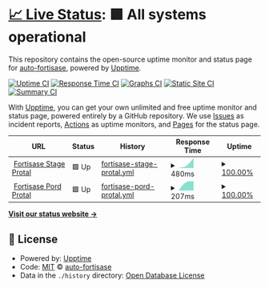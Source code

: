 # [📈 Live Status](https://auto-fortisase.github.io/uptime): <!--live status--> **🟩 All systems operational**

This repository contains the open-source uptime monitor and status page for [auto-fortisase](https://auto-fortisase.github.io/uptime), powered by [Upptime](https://github.com/upptime/upptime).

[![Uptime CI](https://github.com/koj-co/upptime/workflows/Uptime%20CI/badge.svg)](https://github.com/koj-co/upptime/actions?query=workflow%3A%22Uptime+CI%22)
[![Response Time CI](https://github.com/koj-co/upptime/workflows/Response%20Time%20CI/badge.svg)](https://github.com/koj-co/upptime/actions?query=workflow%3A%22Response+Time+CI%22)
[![Graphs CI](https://github.com/koj-co/upptime/workflows/Graphs%20CI/badge.svg)](https://github.com/koj-co/upptime/actions?query=workflow%3A%22Graphs+CI%22)
[![Static Site CI](https://github.com/koj-co/upptime/workflows/Static%20Site%20CI/badge.svg)](https://github.com/koj-co/upptime/actions?query=workflow%3A%22Static+Site+CI%22)
[![Summary CI](https://github.com/koj-co/upptime/workflows/Summary%20CI/badge.svg)](https://github.com/koj-co/upptime/actions?query=workflow%3A%22Summary+CI%22)

With [Upptime](https://upptime.js.org), you can get your own unlimited and free uptime monitor and status page, powered entirely by a GitHub repository. We use [Issues](https://github.com/auto-fortisase/uptime/issues) as incident reports, [Actions](https://github.com/auto-fortisase/uptime/actions) as uptime monitors, and [Pages](https://auto-fortisase.github.io/uptime) for the status page.

<!--start: status pages-->
<!-- This summary is generated by Upptime (https://github.com/upptime/upptime) -->
<!-- Do not edit this manually, your changes will be overwritten -->
<!-- prettier-ignore -->
| URL | Status | History | Response Time | Uptime |
| --- | ------ | ------- | ------------- | ------ |
| <img alt="" src="https://favicons.githubusercontent.com/portal.stage.fortisase.com" height="13"> [Fortisase Stage Protal](https://portal.stage.fortisase.com/) | 🟩 Up | [fortisase-stage-protal.yml](https://github.com/auto-fortisase/upptime/commits/master/history/fortisase-stage-protal.yml) | <details><summary><img alt="Response time graph" src="./graphs/fortisase-stage-protal/response-time-week.png" height="20"> 480ms</summary><br><a href="https://auto-fortisase.github.io/upptime/history/fortisase-stage-protal"><img alt="Response time 480" src="https://img.shields.io/endpoint?url=https%3A%2F%2Fraw.githubusercontent.com%2Fauto-fortisase%2Fupptime%2Fmaster%2Fapi%2Ffortisase-stage-protal%2Fresponse-time.json"></a><br><a href="https://auto-fortisase.github.io/upptime/history/fortisase-stage-protal"><img alt="24-hour response time 480" src="https://img.shields.io/endpoint?url=https%3A%2F%2Fraw.githubusercontent.com%2Fauto-fortisase%2Fupptime%2Fmaster%2Fapi%2Ffortisase-stage-protal%2Fresponse-time-day.json"></a><br><a href="https://auto-fortisase.github.io/upptime/history/fortisase-stage-protal"><img alt="7-day response time 480" src="https://img.shields.io/endpoint?url=https%3A%2F%2Fraw.githubusercontent.com%2Fauto-fortisase%2Fupptime%2Fmaster%2Fapi%2Ffortisase-stage-protal%2Fresponse-time-week.json"></a><br><a href="https://auto-fortisase.github.io/upptime/history/fortisase-stage-protal"><img alt="30-day response time 480" src="https://img.shields.io/endpoint?url=https%3A%2F%2Fraw.githubusercontent.com%2Fauto-fortisase%2Fupptime%2Fmaster%2Fapi%2Ffortisase-stage-protal%2Fresponse-time-month.json"></a><br><a href="https://auto-fortisase.github.io/upptime/history/fortisase-stage-protal"><img alt="1-year response time 480" src="https://img.shields.io/endpoint?url=https%3A%2F%2Fraw.githubusercontent.com%2Fauto-fortisase%2Fupptime%2Fmaster%2Fapi%2Ffortisase-stage-protal%2Fresponse-time-year.json"></a></details> | <details><summary><a href="https://auto-fortisase.github.io/upptime/history/fortisase-stage-protal">100.00%</a></summary><a href="https://auto-fortisase.github.io/upptime/history/fortisase-stage-protal"><img alt="All-time uptime 100.00%" src="https://img.shields.io/endpoint?url=https%3A%2F%2Fraw.githubusercontent.com%2Fauto-fortisase%2Fupptime%2Fmaster%2Fapi%2Ffortisase-stage-protal%2Fuptime.json"></a><br><a href="https://auto-fortisase.github.io/upptime/history/fortisase-stage-protal"><img alt="24-hour uptime 100.00%" src="https://img.shields.io/endpoint?url=https%3A%2F%2Fraw.githubusercontent.com%2Fauto-fortisase%2Fupptime%2Fmaster%2Fapi%2Ffortisase-stage-protal%2Fuptime-day.json"></a><br><a href="https://auto-fortisase.github.io/upptime/history/fortisase-stage-protal"><img alt="7-day uptime 100.00%" src="https://img.shields.io/endpoint?url=https%3A%2F%2Fraw.githubusercontent.com%2Fauto-fortisase%2Fupptime%2Fmaster%2Fapi%2Ffortisase-stage-protal%2Fuptime-week.json"></a><br><a href="https://auto-fortisase.github.io/upptime/history/fortisase-stage-protal"><img alt="30-day uptime 100.00%" src="https://img.shields.io/endpoint?url=https%3A%2F%2Fraw.githubusercontent.com%2Fauto-fortisase%2Fupptime%2Fmaster%2Fapi%2Ffortisase-stage-protal%2Fuptime-month.json"></a><br><a href="https://auto-fortisase.github.io/upptime/history/fortisase-stage-protal"><img alt="1-year uptime 100.00%" src="https://img.shields.io/endpoint?url=https%3A%2F%2Fraw.githubusercontent.com%2Fauto-fortisase%2Fupptime%2Fmaster%2Fapi%2Ffortisase-stage-protal%2Fuptime-year.json"></a></details>
| <img alt="" src="https://favicons.githubusercontent.com/portal.prod.fortisase.com" height="13"> [Fortisase Pord Protal](https://portal.prod.fortisase.com/) | 🟩 Up | [fortisase-pord-protal.yml](https://github.com/auto-fortisase/upptime/commits/master/history/fortisase-pord-protal.yml) | <details><summary><img alt="Response time graph" src="./graphs/fortisase-pord-protal/response-time-week.png" height="20"> 207ms</summary><br><a href="https://auto-fortisase.github.io/upptime/history/fortisase-pord-protal"><img alt="Response time 207" src="https://img.shields.io/endpoint?url=https%3A%2F%2Fraw.githubusercontent.com%2Fauto-fortisase%2Fupptime%2Fmaster%2Fapi%2Ffortisase-pord-protal%2Fresponse-time.json"></a><br><a href="https://auto-fortisase.github.io/upptime/history/fortisase-pord-protal"><img alt="24-hour response time 207" src="https://img.shields.io/endpoint?url=https%3A%2F%2Fraw.githubusercontent.com%2Fauto-fortisase%2Fupptime%2Fmaster%2Fapi%2Ffortisase-pord-protal%2Fresponse-time-day.json"></a><br><a href="https://auto-fortisase.github.io/upptime/history/fortisase-pord-protal"><img alt="7-day response time 207" src="https://img.shields.io/endpoint?url=https%3A%2F%2Fraw.githubusercontent.com%2Fauto-fortisase%2Fupptime%2Fmaster%2Fapi%2Ffortisase-pord-protal%2Fresponse-time-week.json"></a><br><a href="https://auto-fortisase.github.io/upptime/history/fortisase-pord-protal"><img alt="30-day response time 207" src="https://img.shields.io/endpoint?url=https%3A%2F%2Fraw.githubusercontent.com%2Fauto-fortisase%2Fupptime%2Fmaster%2Fapi%2Ffortisase-pord-protal%2Fresponse-time-month.json"></a><br><a href="https://auto-fortisase.github.io/upptime/history/fortisase-pord-protal"><img alt="1-year response time 207" src="https://img.shields.io/endpoint?url=https%3A%2F%2Fraw.githubusercontent.com%2Fauto-fortisase%2Fupptime%2Fmaster%2Fapi%2Ffortisase-pord-protal%2Fresponse-time-year.json"></a></details> | <details><summary><a href="https://auto-fortisase.github.io/upptime/history/fortisase-pord-protal">100.00%</a></summary><a href="https://auto-fortisase.github.io/upptime/history/fortisase-pord-protal"><img alt="All-time uptime 100.00%" src="https://img.shields.io/endpoint?url=https%3A%2F%2Fraw.githubusercontent.com%2Fauto-fortisase%2Fupptime%2Fmaster%2Fapi%2Ffortisase-pord-protal%2Fuptime.json"></a><br><a href="https://auto-fortisase.github.io/upptime/history/fortisase-pord-protal"><img alt="24-hour uptime 100.00%" src="https://img.shields.io/endpoint?url=https%3A%2F%2Fraw.githubusercontent.com%2Fauto-fortisase%2Fupptime%2Fmaster%2Fapi%2Ffortisase-pord-protal%2Fuptime-day.json"></a><br><a href="https://auto-fortisase.github.io/upptime/history/fortisase-pord-protal"><img alt="7-day uptime 100.00%" src="https://img.shields.io/endpoint?url=https%3A%2F%2Fraw.githubusercontent.com%2Fauto-fortisase%2Fupptime%2Fmaster%2Fapi%2Ffortisase-pord-protal%2Fuptime-week.json"></a><br><a href="https://auto-fortisase.github.io/upptime/history/fortisase-pord-protal"><img alt="30-day uptime 100.00%" src="https://img.shields.io/endpoint?url=https%3A%2F%2Fraw.githubusercontent.com%2Fauto-fortisase%2Fupptime%2Fmaster%2Fapi%2Ffortisase-pord-protal%2Fuptime-month.json"></a><br><a href="https://auto-fortisase.github.io/upptime/history/fortisase-pord-protal"><img alt="1-year uptime 100.00%" src="https://img.shields.io/endpoint?url=https%3A%2F%2Fraw.githubusercontent.com%2Fauto-fortisase%2Fupptime%2Fmaster%2Fapi%2Ffortisase-pord-protal%2Fuptime-year.json"></a></details>

<!--end: status pages-->

[**Visit our status website →**](https://auto-fortisase.github.io/uptime)

## 📄 License

- Powered by: [Upptime](https://github.com/upptime/upptime)
- Code: [MIT](./LICENSE) © [auto-fortisase](https://auto-fortisase.github.io/uptime)
- Data in the `./history` directory: [Open Database License](https://opendatacommons.org/licenses/odbl/1-0/)
